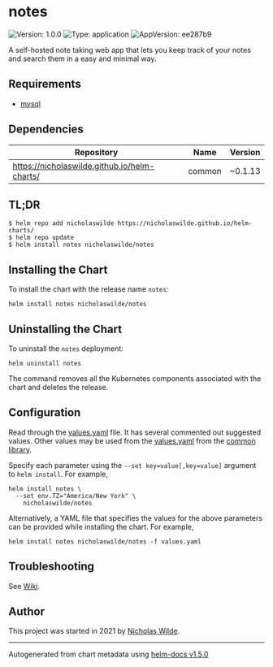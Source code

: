 # notes

![Version: 1.0.0](https://img.shields.io/badge/Version-1.0.0-informational?style=flat-square) ![Type: application](https://img.shields.io/badge/Type-application-informational?style=flat-square) ![AppVersion: ee287b9](https://img.shields.io/badge/AppVersion-ee287b9-informational?style=flat-square)

A self-hosted note taking web app that lets you keep track of your notes and search them in a easy and minimal way.

## Requirements
* [mysql](https://github.com/nicholaswilde/helm-charts/wiki/Databases)

## Dependencies

| Repository | Name | Version |
|------------|------|---------|
| https://nicholaswilde.github.io/helm-charts/ | common | ~0.1.13 |

## TL;DR
```console
$ helm repo add nicholaswilde https://nicholaswilde.github.io/helm-charts/
$ helm repo update
$ helm install notes nicholaswilde/notes
```

## Installing the Chart
To install the chart with the release name `notes`:
```console
helm install notes nicholaswilde/notes
```

## Uninstalling the Chart
To uninstall the `notes` deployment:
```console
helm uninstall notes
```
The command removes all the Kubernetes components associated with the chart and deletes the release.

## Configuration

Read through the [values.yaml](./values.yaml) file. It has several commented out suggested values.
Other values may be used from the [values.yaml](../common/values.yaml) from the [common library](../common).

Specify each parameter using the `--set key=value[,key=value]` argument to `helm install`. For example,
```console
helm install notes \
  --set env.TZ="America/New York" \
    nicholaswilde/notes
```

Alternatively, a YAML file that specifies the values for the above parameters can be provided while installing the chart.
For example,
```console
helm install notes nicholaswilde/notes -f values.yaml
```

## Troubleshooting
See [Wiki](https://github.com/nicholaswilde/helm-charts/wiki/Troubleshooting).

## Author
This project was started in 2021 by [Nicholas Wilde](https://github.com/nicholaswilde).

----------------------------------------------
Autogenerated from chart metadata using [helm-docs v1.5.0](https://github.com/norwoodj/helm-docs/releases/v1.5.0)
